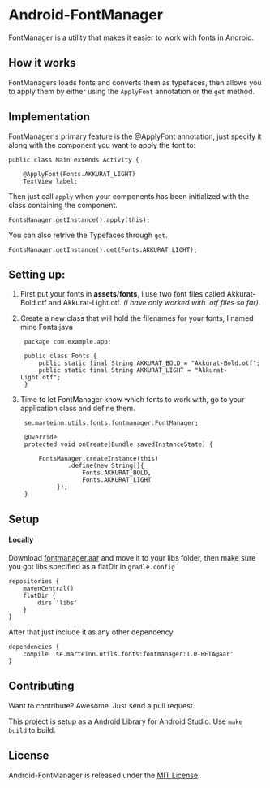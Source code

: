 Android-FontManager
==============
FontManager is a utility that makes it easier to work with fonts in Android.

## How it works

FontManagers loads fonts and converts them as typefaces, then allows you to apply them by either using the `ApplyFont` annotation or the `get` method.

## Implementation

FontManager's primary feature is the @ApplyFont annotation, just specify it along with the component you want to apply the font to:

	public class Main extends Activity {

		@ApplyFont(Fonts.AKKURAT_LIGHT)
	    TextView label;
	    

Then just call `apply` when your components has been initialized with the class containing the component.

	FontsManager.getInstance().apply(this);
	
You can also retrive the Typefaces through `get`.

	FontsManager.getInstance().get(Fonts.AKKURAT_LIGHT);

## Setting up:

1. First put your fonts in **assets/fonts**, I use two font files called Akkurat-Bold.otf and Akkurat-Light.otf. *(I have only worked with .otf files so far)*.
2. Create a new class that will hold the filenames for your fonts, I named mine Fonts.java

		package com.example.app;
		
		public class Fonts {
		    public static final String AKKURAT_BOLD = "Akkurat-Bold.otf";
		    public static final String AKKURAT_LIGHT = "Akkurat-Light.otf";
		}

3. Time to let FontManager know which fonts to work with, go to your application class and define them.

		se.marteinn.utils.fonts.fontmanager.FontManager;

    	@Override
    	protected void onCreate(Bundle savedInstanceState) {

			FontsManager.createInstance(this)
        			.define(new String[]{
            	    	Fonts.AKKURAT_BOLD,
	      	          	Fonts.AKKURAT_LIGHT
		   	     });
		}



## Setup

#### Locally

Download [fontmanager.aar](https://github.com/marteinn/Android-FontManager/blob/master/dist/fontmanager.aar) and move it to your libs folder, then make sure you got libs specified as a flatDir in `gradle.config`
	
	repositories {
	    mavenCentral()
	    flatDir {
	        dirs 'libs'
	    }
	}

After that just include it as any other dependency.
 
	dependencies {
		compile 'se.marteinn.utils.fonts:fontmanager:1.0-BETA@aar'
	}


## Contributing

Want to contribute? Awesome. Just send a pull request.

This project is setup as a Android Library for Android Studio. Use `make build` to build.


## License

Android-FontManager is released under the [MIT License](http://www.opensource.org/licenses/MIT).